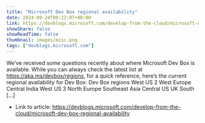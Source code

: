 ```yaml
---
title: "Microsoft Dev Box regional availability"
date: 2024-09-24T00:22:07+00:00
link: https://devblogs.microsoft.com/develop-from-the-cloud/microsoft-dev-box-regional-availability
showShare: false
showReadTime: false
thumbnail: images/misc.png
tags: ["devblogs.microsoft.com"]
---
```

We’ve received some questions recently about where Microsoft Dev Box is available. While you can always check the latest list at https://aka.ms/devbox/regions, for a quick reference, here’s the current regional availability for Dev Box: Dev Box regions West US 2 West Europe Central India West US 3 North Europe Southeast Asia Central US UK South […]

- Link to article: https://devblogs.microsoft.com/develop-from-the-cloud/microsoft-dev-box-regional-availability